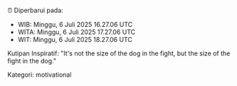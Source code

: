 ⏰ Diperbarui pada:
- WIB: Minggu, 6 Juli 2025 16.27.06 UTC
- WITA: Minggu, 6 Juli 2025 17.27.06 UTC
- WIT: Minggu, 6 Juli 2025 18.27.06 UTC

Kutipan Inspiratif:
"It's not the size of the dog in the fight, but the size of the fight in the dog."


Kategori: motivational

